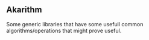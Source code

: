 ## Akarithm

Some generic libraries that have some usefull common algorithms/operations that might prove useful.
